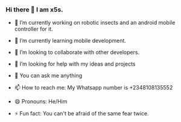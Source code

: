 ### Hi there 👋 I am x5s.







- 🔭 I’m currently working on robotic insects and an android mobile controller for it.

- 🌱 I’m currently learning mobile development.

- 👯 I’m looking to collaborate with other developers.

- 🤔 I’m looking for help with my ideas and projects

- 💬 You can ask me anything

- 📫 How to reach me: My Whatsapp number is +2348108135552

- 😄 Pronouns: He/Him

- ⚡ Fun fact: You can't be afraid of the same fear twice.

